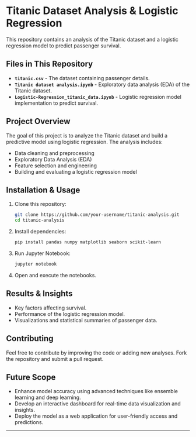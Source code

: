 # Titanic Dataset Analysis & Logistic Regression

This repository contains an analysis of the Titanic dataset and a logistic regression model to predict passenger survival.

## Files in This Repository

- **`titanic.csv`** - The dataset containing passenger details.
- **`Titanic dataset analysis.ipynb`** - Exploratory data analysis (EDA) of the Titanic dataset.
- **`Logistic-Regression_titanic_data.ipynb`** - Logistic regression model implementation to predict survival.

## Project Overview

The goal of this project is to analyze the Titanic dataset and build a predictive model using logistic regression. The analysis includes:

- Data cleaning and preprocessing
- Exploratory Data Analysis (EDA)
- Feature selection and engineering
- Building and evaluating a logistic regression model

## Installation & Usage

1. Clone this repository:
   ```bash
   git clone https://github.com/your-username/titanic-analysis.git
   cd titanic-analysis
   ```
2. Install dependencies:
   ```bash
   pip install pandas numpy matplotlib seaborn scikit-learn
   ```
3. Run Jupyter Notebook:
   ```bash
   jupyter notebook
   ```
4. Open and execute the notebooks.

## Results & Insights
- Key factors affecting survival.
- Performance of the logistic regression model.
- Visualizations and statistical summaries of passenger data.

## Contributing
Feel free to contribute by improving the code or adding new analyses. Fork the repository and submit a pull request.

## Future Scope
- Enhance model accuracy using advanced techniques like          ensemble learning and deep learning.
- Develop an interactive dashboard for real-time data visualization and insights.
- Deploy the model as a web application for user-friendly access and predictions.


---

